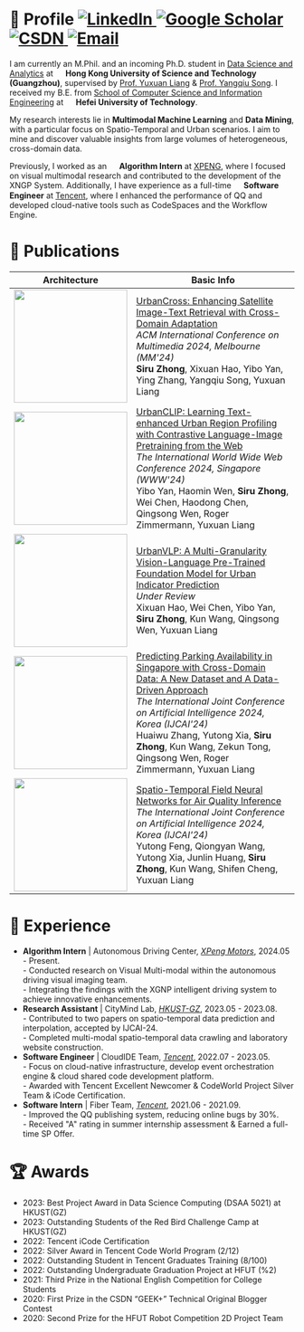 # 👋 Profile <a href="https://linkedin.com/in/siruzhong"><img src="https://img.shields.io/badge/LinkedIn-%230077B5.svg?&style=flat-square&logo=linkedin&logoColor=white" alt="LinkedIn" /></a><a href="https://scholar.google.co.uk/citations?user=3KMb5mUAAAAJ"> <img src="https://img.shields.io/badge/Google%20Scholar-%234285F4.svg?&style=flat-square&logo=google-scholar&logoColor=white" alt="Google Scholar" /></a><a href="https://bareth.blog.csdn.net/"> <img src="https://img.shields.io/badge/CSDN-%23EE4444.svg?&style=flat-square&logo=csdn&logoColor=white" alt="CSDN" /></a><a href="mailto:siruzhong@outlook.com"> <img src="https://img.shields.io/badge/-Email-red?style=flat-square&logo=gmail&logoColor=white" alt="Email"/></a>

I am currently an M.Phil. and an incoming Ph.D. student in [Data Science and Analytics](http://dsa.hkust-gz.edu.cn/) at <img src="https://siruzhong-1305674339.cos.ap-hongkong.myqcloud.com/2024-07-26-030513.png" style="height: 1em; vertical-align: middle;"> **Hong Kong University of Science and Technology (Guangzhou)**, supervised by [Prof. Yuxuan Liang](https://yuxuanliang.com/) & [Prof. Yangqiu Song](https://www.cse.ust.hk/~yqsong/). I received my B.E. from [School of Computer Science and Information Engineering](https://ci.hfut.edu.cn/) at <img src="https://siruzhong-1305674339.cos.ap-hongkong.myqcloud.com/2024-07-26-030242.png" style="height: 1em; vertical-align: middle;"> **Hefei University of Technology**.

My research interests lie in **Multimodal Machine Learning** and **Data Mining**, with a particular focus on Spatio-Temporal and Urban scenarios. I aim to mine and discover valuable insights from large volumes of heterogeneous, cross-domain data.

Previously, I worked as an <img src="https://siruzhong-1305674339.cos.ap-hongkong.myqcloud.com/2024-07-26-031553.png" style="height: 1em; vertical-align: middle;"> **Algorithm Intern** at [XPENG](https://www.xpeng.com/), where I focused on visual multimodal research and contributed to the development of the XNGP System.  Additionally, I have experience as a full-time <img src="https://siruzhong-1305674339.cos.ap-hongkong.myqcloud.com/2024-07-26-031942.png" style="height: 1em; vertical-align: middle;"> **Software Engineer** at [Tencent](https://www.tencent.com/), where I enhanced the performance of QQ and developed cloud-native tools such as CodeSpaces and the Workflow Engine.

# 📝 Publications

|Architecture|Basic Info|
| --- | --- |
| <img src="https://siruzhong-1305674339.cos.ap-hongkong.myqcloud.com/2024-04-23-033802.png" width="200" /> | [UrbanCross: Enhancing Satellite Image-Text Retrieval with Cross-Domain Adaptation](https://arxiv.org/pdf/2404.14241.pdf)<br>*ACM International Conference on Multimedia 2024, Melbourne (MM'24)*<br>**Siru Zhong**, Xixuan Hao, Yibo Yan, Ying Zhang, Yangqiu Song, Yuxuan Liang |
| <img src="https://siruzhong-1305674339.cos.ap-hongkong.myqcloud.com/2024-01-24-160852.png" width="200" /> | [UrbanCLIP: Learning Text-enhanced Urban Region Profiling with Contrastive Language-Image Pretraining from the Web](https://arxiv.org/pdf/2310.18340.pdf)<br>*The International World Wide Web Conference 2024, Singapore (WWW'24)*<br>Yibo Yan, Haomin Wen, **Siru Zhong**, Wei Chen, Haodong Chen, Qingsong Wen, Roger Zimmermann, Yuxuan Liang |
| <img src="https://siruzhong-1305674339.cos.ap-hongkong.myqcloud.com/2024-02-27-170045.png" width="200" /> | [UrbanVLP: A Multi-Granularity Vision-Language Pre-Trained Foundation Model for Urban Indicator Prediction](https://arxiv.org/pdf/2403.16831.pdf)<br>*Under Review*<br>Xixuan Hao, Wei Chen, Yibo Yan, **Siru Zhong**, Kun Wang, Qingsong Wen, Yuxuan Liang |
| <img src="https://siruzhong-1305674339.cos.ap-hongkong.myqcloud.com/2024-06-03-142808.png" width="200" /> | [Predicting Parking Availability in Singapore with Cross-Domain Data: A New Dataset and A Data-Driven Approach](https://arxiv.org/pdf/2405.18910)<br>*The International Joint Conference on Artificial Intelligence 2024, Korea (IJCAI'24)*<br>Huaiwu Zhang, Yutong Xia, **Siru Zhong**, Kun Wang, Zekun Tong, Qingsong Wen, Roger Zimmermann, Yuxuan Liang |
| <img src="https://siruzhong-1305674339.cos.ap-hongkong.myqcloud.com/2024-03-14-104146.png" width="200" /> | [Spatio-Temporal Field Neural Networks for Air Quality Inference](https://arxiv.org/pdf/2403.02354.pdf)<br>*The International Joint Conference on Artificial Intelligence 2024, Korea (IJCAI'24)*<br>Yutong Feng, Qiongyan Wang, Yutong Xia, Junlin Huang, **Siru Zhong**, Kun Wang, Shifen Cheng, Yuxuan Liang |

# 📍 Experience

<ul>
  <li>
   <strong>Algorithm Intern</strong> | Autonomous Driving Center, <em><a href="https://www.xpeng.com/" target="_blank">XPeng Motors</a></em>, 2024.05 - Present.<br>
    <!--<img src="https://siruzhong-1305674339.cos.ap-hongkong.myqcloud.com/2024-05-24-025517.png" style="width: 5em;"><br>-->
    - Conducted research on Visual Multi-modal within the autonomous driving visual imaging team.<br>
    - Integrating the findings with the XGNP intelligent driving system to achieve innovative enhancements.
  </li>
  
  <li>
   <strong>Research Assistant</strong> | CityMind Lab, <em><a href="https://citymind.top/" target="_blank">HKUST-GZ</a></em>, 2023.05 - 2023.08.<br>
    <!--<img src="https://siruzhong-1305674339.cos.ap-hongkong.myqcloud.com/2024-06-29-150454.png" style="width: 5em;"><br>-->
    - Contributed to two papers on spatio-temporal data prediction and interpolation, accepted by IJCAI-24.<br>
    - Completed multi-modal spatio-temporal data crawling and laboratory website construction.
  </li>
  
  <li>
   <strong>Software Engineer</strong> | CloudIDE Team, <em><a href="https://www.tencent.com/" target="_blank">Tencent</a></em>, 2022.07 - 2023.05.<br>
    <!--<img src="https://siruzhong-1305674339.cos.ap-hongkong.myqcloud.com/2024-05-07-175529.png" style="width: 4em;"><br>-->
    - Focus on cloud-native infrastructure, develop event orchestration engine & cloud shared code development platform.<br>
    - Awarded with Tencent Excellent Newcomer & CodeWorld Project Silver Team & iCode Certification.
  </li>

  <li>
   <strong>Software Intern</strong> | Fiber Team, <em><a href="https://www.tencent.com/" target="_blank">Tencent</a></em>, 2021.06 - 2021.09.<br>
    <!--<img src="https://siruzhong-1305674339.cos.ap-hongkong.myqcloud.com/2024-05-07-175529.png" style="width: 4em;"><br>-->
    - Improved the QQ publishing system, reducing online bugs by 30%.<br>
    - Received "A" rating in summer internship assessment & Earned a full-time SP Offer.
  </li>
  
</ul>

# 🏆 Awards
- 2023: Best Project Award in Data Science Computing (DSAA 5021) at HKUST(GZ)
- 2023: Outstanding Students of the Red Bird Challenge Camp at HKUST(GZ)
- 2022: Tencent iCode Certification
- 2022: Silver Award in Tencent Code World Program (2/12)
- 2022: Outstanding Student in Tencent Graduates Training (8/100)
- 2022: Outstanding Undergraduate Graduation Project at HFUT (%2)
- 2021: Third Prize in the National English Competition for College Students
- 2020: First Prize in the CSDN “GEEK+” Technical Original Blogger Contest
- 2020: Second Prize for the HFUT Robot Competition 2D Project Team

<!-- # GitHub stats
[![Siru's GitHub stats](https://github-readme-stats.vercel.app/api?username=siruzhong)](https://github.com/anuraghazra/github-readme-stats) -->
